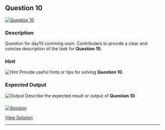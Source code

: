 


## Question 10
<a href="https://github.com/alishgosai/Python-Exercise-and-Solutions/blob/master/questions/Question10.md" target="_blank">
  <img src="https://img.shields.io/badge/Question-10-purple?style=for-the-badge&logoSize=60" alt="Question 10">
</a>

### **Description**
Question for day10 comming soon.
Contributers to provide a clear and concise description of the task for **Question 10**.

### **Hint**
![Hint](https://img.shields.io/badge/Hint:-blue)
Provide useful hints or tips for solving **Question 10**.

### **Expected Output**
![Output](https://img.shields.io/badge/Output:-blue)
Describe the expected result or output of **Question 10**.

### <a href="https://github.com/alishgosai/Python-Exercise-and-Solutions/blob/master/solutions/Solution10.js" target="_blank">
  <img src="https://img.shields.io/badge/Solution-1f8e00?style=for-the-badge&logo=solution&logoColor=white" alt="Solution">
</a>

<a href="https://github.com/alishgosai/Python-Exercise-and-Solutions/blob/master/solutions/Solution10.js" target="_blank">View Solution</a>

---

